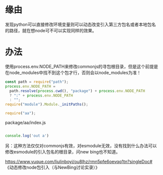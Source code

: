 # 缘由
发现python可以直接修改环境变量则可以动态改变引入第三方包名或者本地包名的路径，就在想node可不可以实现同样的效果。
# 办法
使用process.env.NODE_PATH来修改commonjs的寻包根目录，但是这个前提是在node_modules中找不到这个包才行，否则会以node_modules为准！
```js
const path = require("path");
process.env.NODE_PATH =
  path.resolve(process.cwd(), "package") + process.env.NODE_PATH
  ? ":" + process.env.NODE_PATH
  : "";
require("module").Module._initPaths();

require("aa");
```

package/aa/index.js
```js

console.log('out a')
```

另：这种方法仅仅对commonjs有效，对esmodule无效，没有找到什么办法可以修改esmodule的引入包名的根目录，问new bing也不知道。

https://www.yuque.com/liulinboyi/ou8lhz/rmn5pfe6oevqq1tn?singleDoc# 《动态修改node包引入（与NewBing讨论实录）》

